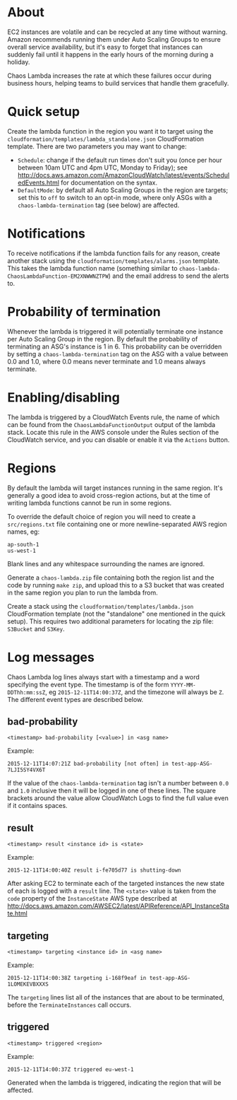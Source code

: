 # About

EC2 instances are volatile and can be recycled at any time without warning.
Amazon recommends running them under Auto Scaling Groups to ensure overall
service availability, but it's easy to forget that instances can suddenly fail
until it happens in the early hours of the morning during a holiday.

Chaos Lambda increases the rate at which these failures occur during business
hours, helping teams to build services that handle them gracefully.


# Quick setup

Create the lambda function in the region you want it to target using the
`cloudformation/templates/lambda_standalone.json` CloudFormation template.
There are two parameters you may want to change:
* `Schedule`: change if the default run times don't suit you (once per hour
  between 10am UTC and 4pm UTC, Monday to Friday); see
  http://docs.aws.amazon.com/AmazonCloudWatch/latest/events/ScheduledEvents.html
  for documentation on the syntax.
* `DefaultMode`: by default all Auto Scaling Groups in the region are targets;
  set this to `off` to switch to an opt-in mode, where only ASGs with a
  `chaos-lambda-termination` tag (see below) are affected.


# Notifications

To receive notifications if the lambda function fails for any reason, create
another stack using the `cloudformation/templates/alarms.json` template.  This
takes the lambda function name (something similar to
`chaos-lambda-ChaosLambdaFunction-EM2XNWWNZTPW`) and the email address to
send the alerts to.


# Probability of termination

Whenever the lambda is triggered it will potentially terminate one instance per
Auto Scaling Group in the region.  By default the probability of terminating an
ASG's instance is 1 in 6.  This probability can be overridden by setting a
`chaos-lambda-termination` tag on the ASG with a value between 0.0 and 1.0,
where 0.0 means never terminate and 1.0 means always terminate.


# Enabling/disabling

The lambda is triggered by a CloudWatch Events rule, the name of which can be
found from the `ChaosLambdaFunctionOutput` output of the lambda stack.  Locate
this rule in the AWS console under the Rules section of the CloudWatch service,
and you can disable or enable it via the `Actions` button.


# Regions

By default the lambda will target instances running in the same region.  It's
generally a good idea to avoid cross-region actions, but at the time of writing
lambda functions cannot be run in some regions.

To override the default choice of region you will need to create a
`src/regions.txt` file containing one or more newline-separated AWS region
names, eg:

```
ap-south-1
us-west-1
```

Blank lines and any whitespace surrounding the names are ignored.

Generate a `chaos-lambda.zip` file containing both the region list and the code
by running `make zip`, and upload this to a S3 bucket that was created in the
same region you plan to run the lambda from.

Create a stack using the `cloudformation/templates/lambda.json` CloudFormation
template (not the "standalone" one mentioned in the quick setup).  This
requires two additional parameters for locating the zip file: `S3Bucket` and
`S3Key`.


# Log messages

Chaos Lambda log lines always start with a timestamp and a word specifying the
event type.  The timestamp is of the form `YYYY-MM-DDThh:mm:ssZ`, eg
`2015-12-11T14:00:37Z`, and the timezone will always be `Z`.  The different
event types are described below.

## bad-probability

`<timestamp> bad-probability [<value>] in <asg name>`

Example:

`2015-12-11T14:07:21Z bad-probability [not often] in test-app-ASG-7LJI5SY4VX6T`

If the value of the `chaos-lambda-termination` tag isn't a number between `0.0`
and `1.0` inclusive then it will be logged in one of these lines.  The square
brackets around the value allow CloudWatch Logs to find the full value even if
it contains spaces.

## result

`<timestamp> result <instance id> is <state>`

Example:

`2015-12-11T14:00:40Z result i-fe705d77 is shutting-down`

After asking EC2 to terminate each of the targeted instances the new state of
each is logged with a `result` line.  The `<state>` value is taken from the
`code` property of the `InstanceState` AWS type described at
http://docs.aws.amazon.com/AWSEC2/latest/APIReference/API_InstanceState.html

## targeting

`<timestamp> targeting <instance id> in <asg name>`

Example:

`2015-12-11T14:00:38Z targeting i-168f9eaf in test-app-ASG-1LOMEKEVBXXXS`

The `targeting` lines list all of the instances that are about to be
terminated, before the `TerminateInstances` call occurs.

## triggered

`<timestamp> triggered <region>`

Example:

`2015-12-11T14:00:37Z triggered eu-west-1`

Generated when the lambda is triggered, indicating the region that will be
affected.

